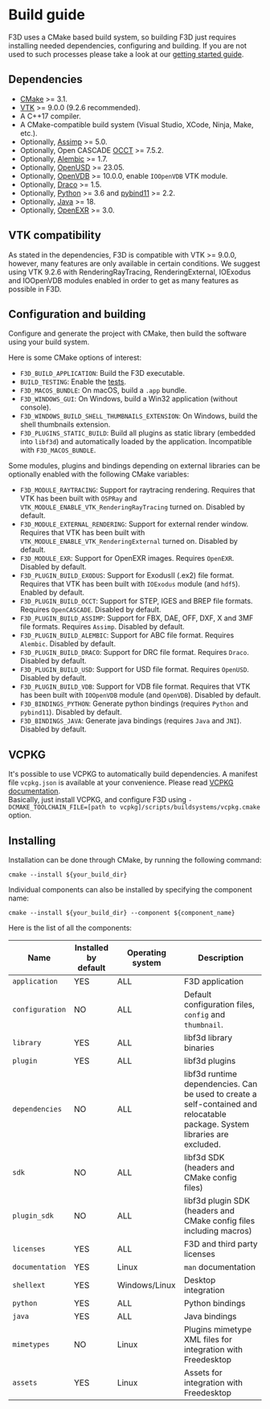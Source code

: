 # Build guide

F3D uses a CMake based build system, so building F3D just requires installing
needed dependencies, configuring and building. If you are not used to such processes
please take a look at our [getting started guide](GETTING_STARTED.md).

## Dependencies

* [CMake](https://cmake.org) >= 3.1.
* [VTK](https://vtk.org) >= 9.0.0 (9.2.6 recommended).
* A C++17 compiler.
* A CMake-compatible build system (Visual Studio, XCode, Ninja, Make, etc.).
* Optionally, [Assimp](https://www.assimp.org/) >= 5.0.
* Optionally, Open CASCADE [OCCT](https://dev.opencascade.org/) >= 7.5.2.
* Optionally, [Alembic](http://www.alembic.io/) >= 1.7.
* Optionally, [OpenUSD](https://openusd.org/release/index.html) >= 23.05.
* Optionally, [OpenVDB](https://www.openvdb.org/download/) >= 10.0.0, enable `IOOpenVDB` VTK module.
* Optionally, [Draco](https://google.github.io/draco/) >= 1.5.
* Optionally, [Python](https://www.python.org/) >= 3.6 and [pybind11](https://github.com/pybind/pybind11) >= 2.2.
* Optionally, [Java](https://www.java.com) >= 18.
* Optionally, [OpenEXR](https://openexr.com/en/latest/) >= 3.0.

## VTK compatibility

As stated in the dependencies, F3D is compatible with VTK >= 9.0.0, however, many features are only available in certain conditions. We suggest using VTK 9.2.6 with RenderingRayTracing, RenderingExternal, IOExodus and IOOpenVDB modules enabled in order to get as many features as possible in F3D.

## Configuration and building

Configure and generate the project with CMake,
then build the software using your build system.

Here is some CMake options of interest:
* `F3D_BUILD_APPLICATION`: Build the F3D executable.
* `BUILD_TESTING`: Enable the [tests](TESTING.md).
* `F3D_MACOS_BUNDLE`: On macOS, build a `.app` bundle.
* `F3D_WINDOWS_GUI`: On Windows, build a Win32 application (without console).
* `F3D_WINDOWS_BUILD_SHELL_THUMBNAILS_EXTENSION`: On Windows, build the shell thumbnails extension.
* `F3D_PLUGINS_STATIC_BUILD`: Build all plugins as static library (embedded into `libf3d`) and automatically loaded by the application. Incompatible with `F3D_MACOS_BUNDLE`.

Some modules, plugins and bindings depending on external libraries can be optionally enabled with the following CMake variables:

* `F3D_MODULE_RAYTRACING`: Support for raytracing rendering. Requires that VTK has been built with `OSPRay` and `VTK_MODULE_ENABLE_VTK_RenderingRayTracing` turned on. Disabled by default.
* `F3D_MODULE_EXTERNAL_RENDERING`: Support for external render window. Requires that VTK has been built with `VTK_MODULE_ENABLE_VTK_RenderingExternal` turned on. Disabled by default.
* `F3D_MODULE_EXR`: Support for OpenEXR images. Requires `OpenEXR`. Disabled by default.
* `F3D_PLUGIN_BUILD_EXODUS`: Support for ExodusII (.ex2) file format. Requires that VTK has been built with `IOExodus` module (and `hdf5`). Enabled by default.
* `F3D_PLUGIN_BUILD_OCCT`: Support for STEP, IGES and BREP file formats. Requires `OpenCASCADE`. Disabled by default.
* `F3D_PLUGIN_BUILD_ASSIMP`: Support for FBX, DAE, OFF, DXF, X and 3MF file formats. Requires `Assimp`. Disabled by default.
* `F3D_PLUGIN_BUILD_ALEMBIC`: Support for ABC file format. Requires `Alembic`. Disabled by default.
* `F3D_PLUGIN_BUILD_DRACO`: Support for DRC file format. Requires `Draco`. Disabled by default.
* `F3D_PLUGIN_BUILD_USD`: Support for USD file format. Requires `OpenUSD`. Disabled by default.
* `F3D_PLUGIN_BUILD_VDB`: Support for VDB file format. Requires that VTK has been built with `IOOpenVDB` module (and `OpenVDB`). Disabled by default.
* `F3D_BINDINGS_PYTHON`: Generate python bindings (requires `Python` and `pybind11`). Disabled by default.
* `F3D_BINDINGS_JAVA`: Generate java bindings (requires `Java` and `JNI`). Disabled by default.

## VCPKG

It's possible to use VCPKG to automatically build dependencies. A manifest file `vcpkg.json` is available at your convenience. Please read [VCPKG documentation](https://vcpkg.io/en/getting-started.html).  
Basically, just install VCPKG, and configure F3D using `-DCMAKE_TOOLCHAIN_FILE=[path to vcpkg]/scripts/buildsystems/vcpkg.cmake` option.

## Installing

Installation can be done through CMake, by running the following command:

```
cmake --install ${your_build_dir}
```

Individual components can also be installed by specifying the component name:

```
cmake --install ${your_build_dir} --component ${component_name}
```

Here is the list of all the components:

Name|Installed by default|Operating system|Description
------|------|------|------
`application`|YES|ALL|F3D application
`configuration`|NO|ALL|Default configuration files, `config` and `thumbnail`.
`library`|YES|ALL|libf3d library binaries
`plugin`|YES|ALL|libf3d plugins
`dependencies`|NO|ALL|libf3d runtime dependencies. Can be used to create a self-contained and relocatable package. System libraries are excluded.
`sdk`|NO|ALL|libf3d SDK (headers and CMake config files)
`plugin_sdk`|NO|ALL|libf3d plugin SDK (headers and CMake config files including macros)
`licenses`|YES|ALL|F3D and third party licenses
`documentation`|YES|Linux|`man` documentation
`shellext`|YES|Windows/Linux|Desktop integration
`python`|YES|ALL|Python bindings
`java`|YES|ALL|Java bindings
`mimetypes`|NO|Linux|Plugins mimetype XML files for integration with Freedesktop
`assets`|YES|Linux|Assets for integration with Freedesktop
